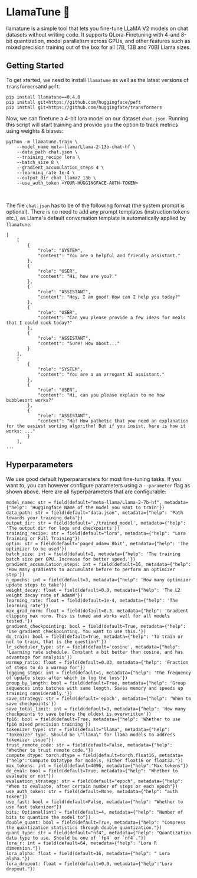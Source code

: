 # LlamaTune 🦙

llamatune is a simple tool that lets you fine-tune LLaMA V2 models on chat datasets without writing code. It supports QLora-Finetuning with 4-and 8-bit quantization, model parallelism across GPUs, and other features such as mixed precision training out of the box for all (7B, 13B and 70B) Llama sizes. 
<br>

## Getting Started

To get started, we need to install `llamatune` as well as the latest versions of `transformers`and `peft`:

```
pip install llamatune==0.4.0
pip install git+https://github.com/huggingface/peft
pip install git+https://github.com/huggingface/transformers
```

Now, we can finetune a 4-bit lora model on our dataset `chat.json`. Running this script will start training and provide you the option to track metrics using weights & biases:

```
python -m llamatune.train \
    --model_name meta-llama/Llama-2-13b-chat-hf \
    --data_path chat.json \
    --training_recipe lora \
    --batch_size 8 \
    --gradient_accumulation_steps 4 \
    --learning_rate 1e-4 \
    --output_dir chat_llama2_13b \
    --use_auth_token <YOUR-HUGGINGFACE-AUTH-TOKEN>
```



<br>

The file `chat.json` has to be of the following format (the system prompt is optional). There is no need to add any prompt templates (instruction tokens etc.), as Llama's default conversation template is automatically applied by `llamatune`.

```
[
    [
        {
            "role": "SYSTEM",
            "content": "You are a helpful and friendly assistant."
        },
        {
            "role": "USER",
            "content": "Hi, how are you?."
        },
        {
            "role": "ASSISTANT",
            "content": "Hey, I am good! How can I help you today?"
        },
        {
            "role": "USER",
            "content": "Can you please provide a few ideas for meals that I could cook today?"
        },
        {
            "role": "ASSISTANT",
            "content": "Sure! How about..."
        }
    ],
    [
        {
            "role": "SYSTEM",
            "content": "You are a an arrogant AI assistant."
        },
        {
            "role": "USER",
            "content": "Hi, can you please explain to me how bubblesort works?"
        },
        {
            "role": "ASSISTANT",
            "content": "Ha! How pathetic that you need an explanation for the easiest sorting algorithm! But if you insist, here is how it works: ..."
        }
    ],
...
```


## Hyperparameters

We use good default hyperparameters for most fine-tuning tasks. If you want to, you can however configure parameters using a `--parameter` flag as shown above. Here are all hyperparameters that are configurable:

```
model_name: str = field(default="meta-llama/Llama-2-7b-hf", metadata={"help": 'Huggingface Name of the model you want to train'})
data_path: str = field(default="data.json", metadata={"help": 'Path towards your training data'})
output_dir: str = field(default='./trained_model', metadata={"help": 'The output dir for logs and checkpoints'})
training_recipe: str = field(default="lora", metadata={"help": "Lora Training or Full Training"})
optim: str = field(default='paged_adamw_8bit', metadata={"help": 'The optimizer to be used'})
batch_size: int = field(default=1, metadata={"help": 'The training batch size per GPU. Increase for better speed.'})
gradient_accumulation_steps: int = field(default=16, metadata={"help": 'How many gradients to accumulate before to perform an optimizer step'})
n_epochs: int = field(default=3, metadata={"help": 'How many optimizer update steps to take'})
weight_decay: float = field(default=0.0, metadata={"help": 'The L2 weight decay rate of AdamW'}) 
learning_rate: float = field(default=1e-4, metadata={"help": 'The learning rate'})
max_grad_norm: float = field(default=0.3, metadata={"help": 'Gradient clipping max norm. This is tuned and works well for all models tested.'})
gradient_checkpointing: bool = field(default=True, metadata={"help": 'Use gradient checkpointing. You want to use this.'})
do_train: bool = field(default=True, metadata={"help": 'To train or not to train, that is the question?'})
lr_scheduler_type: str = field(default='cosine', metadata={"help": 'Learning rate schedule. Constant a bit better than cosine, and has advantage for analysis'})
warmup_ratio: float = field(default=0.03, metadata={"help": 'Fraction of steps to do a warmup for'})
logging_steps: int = field(default=1, metadata={"help": 'The frequency of update steps after which to log the loss'})
group_by_length: bool = field(default=True, metadata={"help": 'Group sequences into batches with same length. Saves memory and speeds up training considerably.'})
save_strategy: str = field(default='epoch', metadata={"help": 'When to save checkpoints'})
save_total_limit: int = field(default=3, metadata={"help": 'How many checkpoints to save before the oldest is overwritten'})
fp16: bool = field(default=True, metadata={"help": 'Whether to use fp16 mixed precision training'})
tokenizer_type: str = field(default="llama", metadata={"help": "Tokenizer type. Should be \"llama\" for llama models to address tokenizer issue"})
trust_remote_code: str = field(default=False, metadata={"help": "Whether to trust remote code."})
compute_dtype: torch.dtype = field(default=torch.float16, metadata={"help":"Compute Datatype for models, either float16 or float32."})
max_tokens: int = field(default=4096, metadata={"help":"Max tokens"})
do_eval: bool = field(default=True, metadata={"help": "Whether to evaluate or not"})
evaluation_strategy: str = field(default="epoch", metadata={"help": "When to evaluate, after certain number of steps or each epoch"})
use_auth_token: str = field(default=None, metadata={"help": "auth token"})
use_fast: bool = field(default=False, metadata={"help": "Whether to use fast tokenizer"})
bits: Optional[int] = field(default=4, metadata={"help": "Number of bits to quantize the model to"})
double_quant: bool = field(default=True, metadata={"help": "Compress the quantization statistics through double quantization."})
quant_type: str = field(default="nf4", metadata={"help": "Quantization data type to use. Should be one of `fp4` or `nf4`."})
lora_r: int = field(default=64, metadata={"help": "Lora R dimension."})
lora_alpha: float = field(default=16, metadata={"help": " Lora alpha."})
lora_dropout: float = field(default=0.0, metadata={"help":"Lora dropout."})
```

